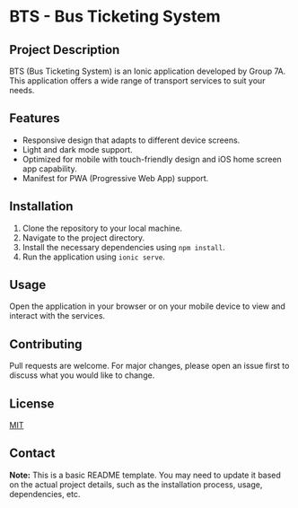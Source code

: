 # BTS - Bus Ticketing System

## Project Description

BTS (Bus Ticketing System) is an Ionic application developed by Group 7A. This application offers a wide range of transport services to suit your needs.

## Features

- Responsive design that adapts to different device screens.
- Light and dark mode support.
- Optimized for mobile with touch-friendly design and iOS home screen app capability.
- Manifest for PWA (Progressive Web App) support.

## Installation

1. Clone the repository to your local machine.
2. Navigate to the project directory.
3. Install the necessary dependencies using `npm install`.
4. Run the application using `ionic serve`.

## Usage

Open the application in your browser or on your mobile device to view and interact with the services.

## Contributing

Pull requests are welcome. For major changes, please open an issue first to discuss what you would like to change.

## License

[MIT](https://choosealicense.com/licenses/mit/)

## Contact


**Note:** This is a basic README template. You may need to update it based on the actual project details, such as the installation process, usage, dependencies, etc.
